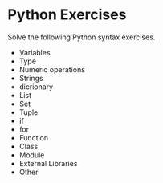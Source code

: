 # Python Exercises
Solve the following Python syntax exercises.
- Variables
- Type
- Numeric operations
- Strings
- dicrionary
- List
- Set
- Tuple
- if
- for 
- Function
- Class
- Module
- External Libraries
- Other
